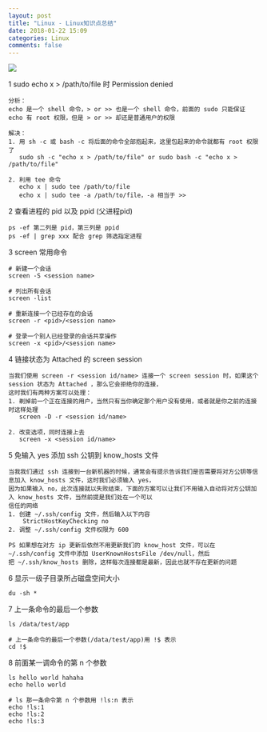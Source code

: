 ```yaml
---
layout: post
title: "Linux - Linux知识点总结"
date: 2018-01-22 15:09
categories: Linux
comments: false
---
```


![](http://f.hiphotos.baidu.com/image/pic/item/503d269759ee3d6db032f61b48166d224e4ade6e.jpg)

1 sudo echo x > /path/to/file 时 Permission denied
```
分析：
echo 是一个 shell 命令，> or >> 也是一个 shell 命令，前面的 sudo 只能保证 echo 有 root 权限，但是 > or >> 却还是普通用户的权限

解决：
1. 用 sh -c 或 bash -c 将后面的命令全部抱起来，这里包起来的命令就都有 root 权限了
   sudo sh -c "echo x > /path/to/file" or sudo bash -c "echo x > /path/to/file"
   
2. 利用 tee 命令
   echo x | sudo tee /path/to/file
   echo x | sudo tee -a /path/to/file，-a 相当于 >>
```

2 查看进程的 pid 以及 ppid (父进程pid)
```
ps -ef 第二列是 pid，第三列是 ppid
ps -ef | grep xxx 配合 grep 筛选指定进程
```

3 screen 常用命令
```
# 新建一个会话
screen -S <session name>

# 列出所有会话
screen -list

# 重新连接一个已经存在的会话
screen -r <pid>/<session name>

# 登录一个别人已经登录的会话共享操作
screen -x <pid>/<session name>
```

4 链接状态为 Attached 的 screen session
```
当我们使用 screen -r <session id/name> 连接一个 screen session 时，如果这个 session 状态为 Attached ，那么它会拒绝你的连接，
这时我们有两种方案可以处理：
1. 剃掉前一个正在连接的用户，当然只有当你确定那个用户没有使用，或者就是你之前的连接时这样处理
   screen -D -r <session id/name>
   
2. 改变选项，同时连接上去
   screen -x <session id/name>
```

5 免输入 yes 添加 ssh 公钥到 know_hosts 文件
```
当我我们通过 ssh 连接到一台新机器的时候，通常会有提示告诉我们是否需要将对方公钥等信息加入 know_hosts 文件，这时我们必须输入 yes，
因为如果输入 no，此次连接就以失败结束，下面的方案可以让我们不用输入自动将对方公钥加入 know_hosts 文件，当然前提是我们处在一个可以
信任的网络
1. 创建 ~/.ssh/config 文件，然后输入以下内容
    StrictHostKeyChecking no
2. 调整 ~/.ssh/config 文件权限为 600

PS 如果想在对方 ip 更新后依然不用更新我们的 know_host 文件，可以在 ~/.ssh/config 文件中添加 UserKnownHostsFile /dev/null，然后
把 ~/.ssh/know_hosts 删除，这样每次连接都是最新，因此也就不存在更新的问题
```

6 显示一级子目录所占磁盘空间大小
```
du -sh *
```

7 上一条命令的最后一个参数
```
ls /data/test/app

# 上一条命令的最后一个参数(/data/test/app)用 !$ 表示
cd !$
```

8 前面某一调命令的第 n 个参数
```
ls hello world hahaha
echo hello world

# ls 那一条命令第 n 个参数用 !ls:n 表示
echo !ls:1
echo !ls:2
echo !ls:3
```

